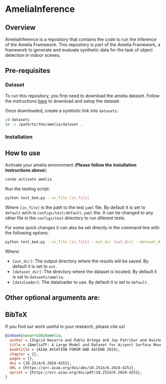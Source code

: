 # AmeliaInference

## Overview

AmeliaInference is a repository that contains the code to run the inference of the Amelia Framework. This repository is part of the Amelia Framework, a framework to generate and evaluate synthetic data for the task of object detection in indoor scenes.

## Pre-requisites

### Dataset

To run this repository, you first need to download the amelia dataset. Follow the instructions [here](https://github.com/AmeliaCMU/AmeliaScenes/DATASET.md) to download and setup the dataset.

Once downloaded, create a symbolic link into  ```datasets```:

```bash
cd datasets
ln -s /path/to/the/amelia/dataset .
```

### Installation

<!-- This repository requires the Amelia Framework, it can be installed following the instructions [here](https://github.com/AmeliaCMU/AmeliaInference/INSTALL.md). However, you can do so following the instructions [here](https://github.com/AmeliaCMU/AmeliaScenes/INSTALL.md) -->

## How to use

Activate your amelia environment (**Please follow the installation instructions above**):

```bash
conda activate amelia
```

Run the testing script:

```bash
python test_bed.py --in_file [in_file]
```

Where `[in_file]` is the path to the test `yaml` file. By default it is set to `default` wich is `configs/test/default.yaml` the. It can be changed to any other file in the `configs/test` directory to run diferent tests.

For some quick changes it can also be set directly in the command line with the following options.

```bash
python test_bed.py --in_file [in_file] --out_dir [out_dir] --dataset_dir [dataset_dir]--dataloader [dataloader] --device [device] --seed [seed]
```

Where:

- `[out_dir]`: The output directory where the results will be saved. By default it is set to `out`.
- `[dataset_dir]`: The directory where the dataset is located. By default it is set to `datasets/amelia`.
- `[dataloader]`: The dataloader to use. By default it is set to `default`.


Other optional arguments are:
-


## BibTeX

If you find our work useful in your research, please cite us!

```bibtex
@inbook{navarro2024amelia,
  author = {Ingrid Navarro and Pablo Ortega and Jay Patrikar and Haichuan Wang and Zelin Ye and Jong Hoon Park and Jean Oh and Sebastian Scherer},
  title = {AmeliaTF: A Large Model and Dataset for Airport Surface Movement Forecasting},
  booktitle = {AIAA AVIATION FORUM AND ASCEND 2024},
  chapter = {},
  pages = {},
  doi = {10.2514/6.2024-4251},
  URL = {https://arc.aiaa.org/doi/abs/10.2514/6.2024-4251},
  eprint = {https://arc.aiaa.org/doi/pdf/10.2514/6.2024-4251},
}
```
